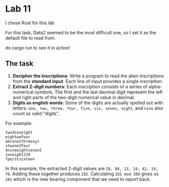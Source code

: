 # Lab 11

I chose Rust for this lab

For this task, Data2 seemed to be the most difficult one, so I set it as the default file to read from.

do cargo run to see it in action!

## The task

1. **Decipher the Inscriptions**: Write a program to read the alien inscriptions from the **standard input**. Each line of input provides a single inscription.
2. **Extract 2-digit numbers**: Each inscription consists of a series of alpha-numerical symbols. The first and the last decimal digit represent the left and right parts of the two-digit numerical value in decimal.
3. **Digits as english words**: Some of the digits are actually spelled out with letters: `one, two, three, four, five, six, seven, eight`, and `nine` also count as valid "digits".

For example:
```
two3nineight
eightwofour
abcone2threexyz
xtwone3four
4nineeightseven2
zoneight234
7pqrstsixteen
```

In this example, the extracted 2-digit values are `28, 84, 13, 24, 42, 14, 76`.
Adding these together produces `282`.
Calculating `281 mod 360` gives us `281` which is the new bearing component that we need to report back.



